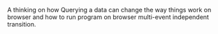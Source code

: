 A thinking on how Querying a data can change the way things work on browser and how to run program on browser multi-event independent transition.